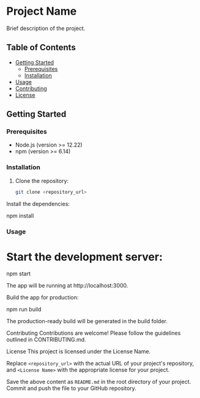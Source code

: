 # Project Name

Brief description of the project.

## Table of Contents

- [Getting Started](#getting-started)
  - [Prerequisites](#prerequisites)
  - [Installation](#installation)
- [Usage](#usage)
- [Contributing](#contributing)
- [License](#license)

## Getting Started

### Prerequisites

- Node.js (version >= 12.22)
- npm (version >= 6.14)

### Installation

1. Clone the repository:

   ```bash
   git clone <repository_url>


Install the dependencies:

npm install

### Usage
# Start the development server:

npm start

The app will be running at http://localhost:3000.

Build the app for production:

npm run build

The production-ready build will be generated in the build folder.

Contributing
Contributions are welcome! Please follow the guidelines outlined in CONTRIBUTING.md.

License
This project is licensed under the License Name.


Replace `<repository_url>` with the actual URL of your project's repository, and `<License Name>` with the appropriate license for your project.

Save the above content as `README.md` in the root directory of your project. Commit and push the file to your GitHub repository.
